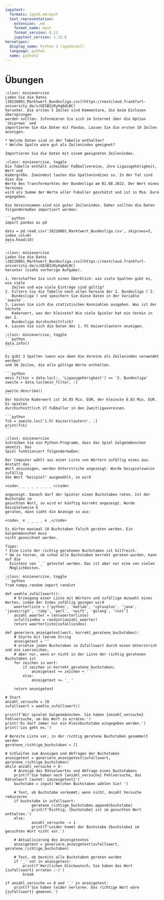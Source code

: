 ```yaml
---
jupytext:
  formats: ipynb,md:myst
  text_representation:
    extension: .md
    format_name: myst
    format_version: 0.13
    jupytext_version: 1.13.8
kernelspec:
  display_name: Python 3 (ipykernel)
  language: python
  name: python3
---
```


# Übungen

```{admonition} Übung 10.1
:class: miniexercise
Laden Sie die Datei
[20220801_Marktwert_Bundesliga.csv](https://nextcloud.frankfurt-university.de/s/GESBZzRyXq6dLNC)
herunter. Die ersten 5 Zeilen sind Kommentare, die beim Einlesen übersprungen
werden sollten. Informieren Sie sich im Internet über die Option `skiprows` und
importieren Sie die Daten mit Pandas. Lassen Sie die ersten 10 Zeilen anzeigen.

* Welche Daten sind in der Tabelle enthalten?
* Welche Spalte wäre gut als Zeilenindex geeignet? 

Importieren Sie die Daten mit einem geeigneten Zeilenindex.
```

````{admonition} Lösung
:class: miniexercise, toggle
Die Tabelle enthält scheinbar Fußballvereine, ihre Ligazugehörigkeit, Wert und
Kadergröße. Zumindest lauten die Spaltenindizes so. In der Tat sind dies die
Werte des Transfermarktes der Bundesliga am 01.08.2022. Der Wert eines Vereines
wird als Summe der Werte aller Fuballer geschätzt und ist in Mio. Euro
angegeben.

Die Vereinsnamen sind ein guter Zeilenindex. Daher sollten die Daten
folgendermaßen importiert werden:

```python
import pandas as pd

data = pd.read_csv('20220801_Marktwert_Bundesliga.csv', skiprows=5, index_col=0)
data.head(10)
```
````

```{admonition} Übung 10.2
:class: miniexercise
Laden Sie die Datei
[20220801_Marktwert_Bundesliga.csv](https://nextcloud.frankfurt-university.de/s/GESBZzRyXq6dLNC)
herunter (siehe vorherige Aufgabe).

1. Verschaffen Sie sich einen Überblick: wie viele Spalten gibt es, wie viele
   Zeilen und wie viele Einträge sind gültig?
2. Filtern Sie die Tabelle nach allen Vereine der 2. Bundesliga (`2.
   Bundesliga`) und speichern Sie diese Daten in der Variable `zweite`.
3. Lassen Sie sich die statistischen Kennzahlen ausgeben. Was ist der höchste
   Kaderwert, was der kleinste? Wie viele Spieler hat ein Verein in der 2.
   Bundesliga durchschnittlich?
4. Lassen Sie sich die Daten des 1. FC Kaiserslautern anzeigen. 
```

````{admonition} Lösung
:class: miniexercise, toggle
```python
data.info()
```

Es gibt 3 Spalten (wenn wie oben die Vereine als Zeilenindex verwendet werden)
und 56 Zeilen, die alle gültige Werte enthalten.

```python
mein_filter = data.loc[:, 'Ligazugehörigkeit'] == '2. Bundesliga'
zweite = data.loc[mein_filter, :]

zweite.describe()
```
Der höchste Kaderwert ist 34.85 Mio. EUR, der kleinste 8.83 Mio. EUR. Es spielen 
durchschnittlich 27 Fußballer in den Zweitligavereinen.

```python
fck = zweite.loc['1.FC Kaiserslautern', :]
print(fck)
```
````

```{admonition} Übung 10.3
:class: miniexercise
Schreiben Sie ein Python-Programm, dass das Spiel Galgenmännchen umsetzt. Das
Spiel funktioniert folgendermaßen:

Der Computer wählt aus einer Liste von Wörtern zufällig eines aus. Anstatt das
Wort anzuzeigen, werden Unterstriche angezeigt. Wurde beispielsweise zufällig
das Wort "beispiel" ausgewählt, so wird 

<code>_ _ _ _ _ _ _ _ </code>

angezeigt. Danach darf der Spieler einen Buchstaben raten. Ist der Buchstabe im
gesuchten Wort, so wird er künftig korrekt angezeigt. Wurde beispielweise E
geraten, dann sieht die Anzeige so aus:

<code>_ e _ _ _ _ e _</code>

Es dürfen maximal 10 Buchstaben falsch geraten werden. Ein Galgenmännchen muss
nicht gezeichnet werden.

Tipps:
* Eine Liste der richtig geratenen Buchstaben ist hilfreich.
* Um zu testen, ob schon alle Buchstaben korrekt geraten wurden, kann auf die
  Existenz von `_` getestet werden. Das ist aber nur eine von vielen
  Möglichkeiten.
```

````{admonition} Lösung
:class: miniexercise, toggle
```python
from numpy.random import randint

def waehle_zufallswort():
    # Erzeugung einer Liste mit Wörtern und zufällige Auswahl eines Wortes, indem der Index zufällig gezogen wird
    woerterliste = ['python', 'matlab', 'cplusplus', 'java', 'javascript', 'ruby', 'perl', 'swift', 'golang', 'rust']
    anzahl_woerter = len(woerterliste)
    zufallsindex = randint(anzahl_woerter)
    return woerterliste[zufallsindex]     

def generiere_anzeigetext(wort, korrekt_geratene_buchstaben):
    # Starte mit leerem String
    anzeigetext = ''
    # ersetze jeden Buchstaben im Zufallswort durch einen Unterstrich und ein Leerzeichen,
    # aber nur, wenn er nicht in der Liste der richtig geratenen Buchstaben ist
    for zeichen in wort:
        if zeichen in korrekt_geratene_buchstaben:
            anzeigetext += zeichen + ' '
        else:
            anzeigetext += '_ '

    return anzeigetext

# Start
anzahl_versuche = 10
zufallswort = waehle_zufallswort()

print(f'Wir spielen Galgenmännchen. Sie haben {anzahl_versuche} Fehlversuche, um das Wort zu erraten.')
print('Es darf immer nur ein Kleinbuchstabe eingegeben werden.')
print('Los geht es.')

# Bereite Liste vor, in der richtig geratene Buchstaben gesammelt werden
geratene_richtige_buchstaben = []

# Schleifen zum Anzeigen und Abfragen der Buchstaben
anzeigetext = generiere_anzeigetext(zufallswort, geratene_richtige_buchstaben)
while anzahl_versuche > 0:
    # Anzeige des Rätselwortes und Abfrage eines Buchstabens
    print(f'Sie haben noch {anzahl_versuche} Fehlversuche, das Rätselwort lautet: {anzeigetext}')
    buchstabe = input('Welchen Buchstaben wählen Sie? ')

    # Test, ob Buchstabe vorkommt; wenn nicht, Anzahl Versuche reduzieren
    if buchstabe in zufallswort:
            geratene_richtige_buchstaben.append(buchstabe)
            print(f'Richtig, {buchstabe} ist im gesuchten Wort enthalten.')
    else:
            anzahl_versuche -= 1
            print(f'Leider kommt der Buchstabe {buchstabe} im gesuchten Wort nicht vor.')

    # Aktualisierung des Anzeigetextes
    anzeigetext = generiere_anzeigetext(zufallswort, geratene_richtige_buchstaben)
   
    # Test, ob bereits alle Buchstaben geraten wurden
    if '_' not in anzeigetext:
        print(f'Herzlichen Glückwunsch, Sie haben das Wort {zufallswort} erraten :-)')
        break

if anzahl_versuche == 0 and '_' in anzeigetext:
    print(f'Sie haben leider verloren. Das richtige Wort wäre {zufallswort} gewesen.') 
```
````

